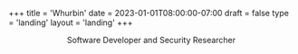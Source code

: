 +++
title = 'Whurbin'
date = 2023-01-01T08:00:00-07:00
draft = false
type = 'landing'
layout = 'landing'
+++

<center>Software Developer and Security Researcher</center>

